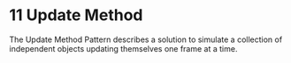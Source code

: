 # 11 Update Method

The Update Method Pattern describes a solution to simulate a collection of independent objects updating themselves one frame at a time.
